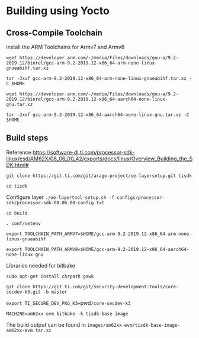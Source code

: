 # Building using Yocto

## Cross-Compile Toolchain
install the ARM Toolchains for Armv7 and Armv8

`wget https://developer.arm.com/-/media/Files/downloads/gnu-a/9.2-2019.12/binrel/gcc-arm-9.2-2019.12-x86_64-arm-none-linux-gnueabihf.tar.xz`

`tar -Jxvf gcc-arm-9.2-2019.12-x86_64-arm-none-linux-gnueabihf.tar.xz -C $HOME`

`wget https://developer.arm.com/-/media/Files/downloads/gnu-a/9.2-2019.12/binrel/gcc-arm-9.2-2019.12-x86_64-aarch64-none-linux-gnu.tar.xz`

`tar -Jxvf gcc-arm-9.2-2019.12-x86_64-aarch64-none-linux-gnu.tar.xz -C $HOME`

## Build steps
Reference https://software-dl.ti.com/processor-sdk-linux/esd/AM62X/08_06_00_42/exports/docs/linux/Overview_Building_the_SDK.html#

`git clone https://git.ti.com/git/arago-project/oe-layersetup.git tisdk`

`cd tisdk`

Configure layer
`./oe-layertool-setup.sh -f configs/processor-sdk/processor-sdk-08.06.00-config.txt`

`cd build`

`. conf/setenv`

`export TOOLCHAIN_PATH_ARMV7=$HOME/gcc-arm-9.2-2019.12-x86_64-arm-none-linux-gnueabihf`

`export TOOLCHAIN_PATH_ARMV8=$HOME/gcc-arm-9.2-2019.12-x86_64-aarch64-none-linux-gnu`

Libraries needed for bitbake

`sudo apt-get install chrpath gawk`

`git clone https://git.ti.com/git/security-development-tools/core-secdev-k3.git -b master`

`export TI_SECURE_DEV_PKG_K3=`pwd`/core-secdev-k3`

`MACHINE=am62xx-evm bitbake -k tisdk-base-image`

The build output can be found in `images/am62xx-evm/tisdk-base-image-am62xx-evm.tar.xz`